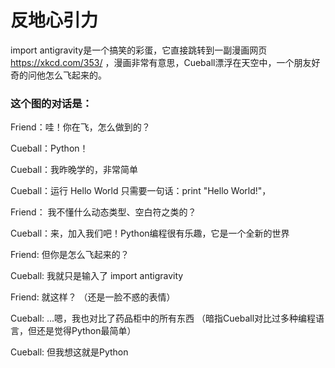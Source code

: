 # 反地心引力

import antigravity是一个搞笑的彩蛋，它直接跳转到一副漫画网页 https://xkcd.com/353/ ，漫画非常有意思，Cueball漂浮在天空中，一个朋友好奇的问他怎么飞起来的。


### 这个图的对话是：

Friend：哇！你在飞，怎么做到的？

Cueball：Python！

Cueball：我昨晚学的，非常简单

Cueball：运行 Hello World 只需要一句话：print "Hello World!"，

Friend： 我不懂什么动态类型、空白符之类的？

Cueball：来，加入我们吧！Python编程很有乐趣，它是一个全新的世界

Friend: 但你是怎么飞起来的？

Cueball: 我就只是输入了 import antigravity

Friend: 就这样？ （还是一脸不惑的表情）

Cueball: ...嗯，我也对比了药品柜中的所有东西 （暗指Cueball对比过多种编程语言，但还是觉得Python最简单）

Cueball: 但我想这就是Python
